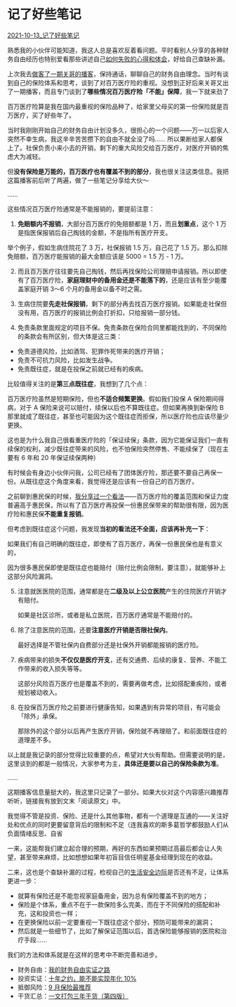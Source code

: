 # 记了好些笔记

[2021-10-13_记了好些笔记](https://mp.weixin.qq.com/s/qixHmys6ZsORI_yLvckx2g)

熟悉我的小伙伴可能知道，我这人总是喜欢反着看问题。平时看别人分享的各种财务自由经历也特别爱看那些讲述自己[如何失败的心得和体会](http://mp.weixin.qq.com/s?__biz=MzUzNjE3NzQ3Nw==&mid=2247488190&idx=1&sn=f391ee530fd1730d431247b6ca07812a&chksm=fafb6c94cd8ce5820d0cf67c4a6dc4a8121892e70bf5e6cab39c17239aad688e09ba8d17d56e&scene=21#wechat_redirect)，好给自己查缺补漏。

上次我去[做客了一期关哥的播客](http://mp.weixin.qq.com/s?__biz=MzUzNjE3NzQ3Nw==&mid=2247489401&idx=1&sn=a613497a5d6fdc3325d0424b9a78063e&chksm=fafb6953cd8ce045481121812b61b04f62dfe09a07b785991fc4cdd679bc9af13665d4c0ce62&scene=21#wechat_redirect)，保持通话，聊聊自己的财务自由理念。当时有谈到自己的保险体系和思考，谈到了对百万医疗险的重视。没想到正好后来关哥又出了一期播客，而且专门谈到了**哪些情况百万医疗险「不能」保障**，我一下就来劲了

百万医疗险算是我在国内最重视的保险品种了，给家里父母买的第一份保险就是百万医疗，买了好些年了。

当时我刚刚开始自己的财务自由计划没多久，很担心的一个问题——万一以后家人突然不幸生病，我这辛辛苦苦攒下的自由不就全没了吗…… 所以果断给家人都保上了。社保负责小来小去的开销，剩下的重大风险交给百万医疗，对医疗开销的焦虑大为减轻。

但**没有保险是万能的，百万医疗也有覆盖不到的部分**，我也很关注这类信息。我把这篇播客前后听了两遍，做了一些笔记分享给大伙～

……

这些情况百万医疗险通常是不能报销的，要提前注意：

1. **免赔额内不报销**，大部分百万医疗的免赔额都是 1 万，而且**划重点**，这个 1 万是指医保报销后自己掏钱的金额，不是指所有医疗开支。

举个例子，假如生病住院花了 3 万，社保报销 1.5 万，自己花了 1.5 万。那么扣除免赔额，百万医疗能报销的最大金额应该是 5000 = 1.5 万 - 1 万。

2. 而且百万医疗往往要先自己掏钱，然后再找保险公司理赔申请报销。所以即使有了百万医疗险，**家庭理财中的备用金还是不能落下的**，还是应该有至少能覆盖家庭开销 3～6 个月的备用金以备不时之需。

3. 生病住院要**先走社保报销**，剩下的部分再去找百万医疗报销。如果能走社保但没有用，百万医疗的报销比例会打折扣，只给报销一部分钱。

4. 免责条款里面规定的项目不保。免责条款在保险合同里都能找到的，不同保险的条款会有所区别，但大体是这三类：
  - 免责道德风险，比如酒驾、犯罪作死带来的医疗开销；
  - 免责不可抗力风险，比如发生战争。
  - 免责既往症，就是在投保之前就已经有的疾病。

比较值得关注的是**第三点既往症**，我想到了几个点：

百万医疗险虽然是短期保险，但也**不适合频繁更换**。假如我们投保 A 保险期间得病，对于 A 保险来说可以赔付，续保以后也不算既往症。但如果再换到新保险 B 那里就成了既往症，甚至也可能因为这个既往症而拒保，所以医疗险也应该尽量少更换。

这也是为什么我自己很看重医疗险的「保证续保」条款，因为它能保证我们一直有续保的权利，减少既往症带来的风险，也不怕保险突然停售、不能续保了（现在主要有 6 年和 20 年保证续保两种）

有时候会有身边小伙伴问我，公司已经有了团体医疗险，那还要不要自己再保一份。从既往症这个角度来看，我觉得还是应该有一份自己的百万医疗。

之前聊到惠民保的时候，[我分享过一个看法](http://mp.weixin.qq.com/s?__biz=MzUzNjE3NzQ3Nw==&mid=2247488419&idx=1&sn=04d49205e98b2ee8d1b44f7d27198cba&chksm=fafb6d89cd8ce49f80e3eee3156494433a8aacc994f43e3d505066cebf01b82d4f0cbb9f6bfb&scene=21#wechat_redirect)——百万医疗险的覆盖范围和保证力度普遍高于惠民保，所以有了百万医疗再投保一份惠民保带来的帮助很有限，因为医疗险和惠民保**不能重复报销**。

但考虑到既往症这个问题，我发现**当初的看法还不全面，应该再补充一下**：

如果我们有自己明确的既往症，即使有了百万医疗，再保一份惠民保也是有意义的，

因为很多惠民保即使是既往症也能赔付（赔付比例会限制，要注意），就能够补上这部分风险漏洞。



5. 注意就医医院的范围，通常都是在**二级及以上公立医院**产生的住院医疗开销才有赔付。

   如果是社区诊所，或者是私立医院，百万医疗通常是不能赔付的。

6. 除了注意医院的范围，还要**注意医疗开销是否限社保内**。

   最好选择是不管社保内自费部分还是社保外开销都能报销的医疗险。

7. 疾病带来的损失**不仅仅是医疗开支**，还有交通费、后续的康复、营养、不能工作带来的收入损失等等。

   这部分风险百万医疗也是覆盖不到的，需要再做考虑，比如搭配重疾险，或者规划被动收入。

8. 在投保百万医疗险之前要进行健康告知，如果遇到有异常的项目，有可能会「除外」承保。

   那除外的这个部分以后再产生医疗开销，保险就不再理赔了。和前面既往症的道理差不多。

以上就是我记录的部分觉得比较重要的点，希望对大伙有帮助。但需要说明的是，这里谈到的都是一般情况，大家参考为主，**具体还是要以自己的保险条款为准**。

……

这期播客信息量挺大的，我这里只记录了一部分。如果大伙对这个内容感兴趣推荐听听，链接我有放到文末「阅读原文」中。

我觉得不管是投资、保险、还是什么其他事物，都有一个道理是互通的——关注好处和优点的同时更要留意背后的限制和不足（连我喜欢的斯多葛哲学都鼓励人们从负面情绪反思、自省 

一来，这能帮我们建立起合理的预期，再好的东西如果预期过高最后都会让人失望，甚至带来麻烦，比如想想如果年初盲目信任明星基金经理到现在的收益。

二来，这也是个查缺补漏的过程，检视自己的[生活安全边际](http://mp.weixin.qq.com/s?__biz=MzUzNjE3NzQ3Nw==&mid=2247488963&idx=1&sn=da44254227d0ca16f3e7e2f9cc30ef5c&chksm=fafb6be9cd8ce2ff9c3ffc043569c3352d124ec85bfa52b4865cbf9c35350eef2528b8a15bb4&scene=21#wechat_redirect)是否还有不足，让体系更进一步：

- 就算有保险还是不能忽视家庭备用金，因为总有保险覆盖不到的地方；
- 保险是个体系，重点不在于一款保险多么完美，而在于不同保险的搭配和补充，这和投资也一样；
- 在更换保险以前一定要重视一下既往症这个部分，预防可能带来的漏洞；
- 然后就是一些细节了，比如了解保证范围以后，首选保险能够报销的医院和治疗手段……

我们的方法和体系就是在这样的思考中不断完善和进步。

- 财务自由：[我的财务自由实证之路](https://mp.weixin.qq.com/s?__biz=MzUzNjE3NzQ3Nw==&mid=2247489561&idx=1&sn=eee6eed522c1c1f363f61de8a5ca770e&chksm=fafb6633cd8cef25202abb2b0c6ec0f129d28635a2f290f3c349f1396922e225ac47a2b966c5&token=1248363838&lang=zh_CN&scene=21#wechat_redirect)
- 投资实证：[十年之约，能不能实现年化 10%](https://mp.weixin.qq.com/s?__biz=MzUzNjE3NzQ3Nw==&mid=2247489056&idx=1&sn=51157a511a403aaacb7be0282c1b32b2&chksm=fafb680acd8ce11cdf839a7a4f723a6ff90ca98da744406ea495d17a2889ec8430edcc0e48ca&scene=21#wechat_redirect)
- 抵御风险：[9 月保险最推荐](http://mp.weixin.qq.com/s?__biz=MzUzNjE3NzQ3Nw==&mid=2247489516&idx=1&sn=1c155047e5f36ca461dcc0e42b2c43be&chksm=fafb69c6cd8ce0d05953ab94b169b841ef82fc0709a145dcf64d277b0453ebdafbdfbefa1eff&token=1118106382&lang=zh_CN&scene=21#wechat_redirect)
- 干货汇总：[一文打包三年干货（第四版）](https://mp.weixin.qq.com/s?__biz=MzUzNjE3NzQ3Nw==&mid=2247488095&idx=1&sn=45424a8e39b9a6c2cc99561a11c35b1c&scene=21#wechat_redirect)
